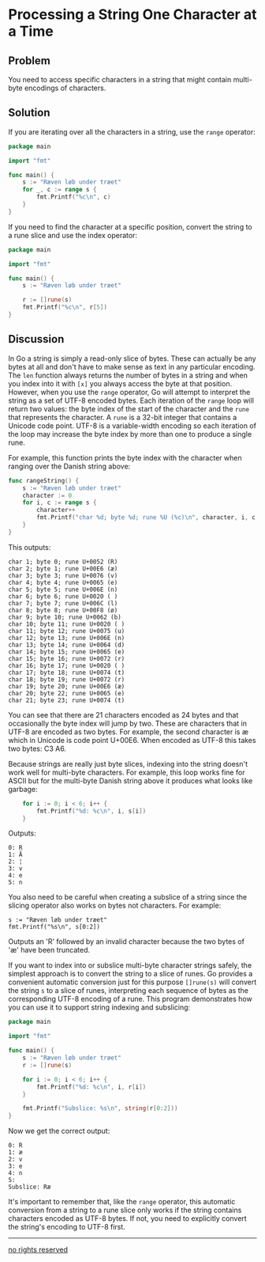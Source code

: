 # Processing a String One Character at a Time

## Problem

You need to access specific characters in a string that might contain multi-byte encodings of characters.

## Solution

If you are iterating over all the characters in a string, use the `range` operator:

```Go
package main

import "fmt"

func main() {
    s := "Ræven løb under træet"
    for _, c := range s {
        fmt.Printf("%c\n", c)
    }
}
```

If you need to find the character at a specific position, convert the string to a rune slice and use the index operator:

```Go
package main

import "fmt"

func main() {
    s := "Ræven løb under træet"

    r := []rune(s)
    fmt.Printf("%c\n", r[5])
}
```

## Discussion

In Go a string is simply a read-only slice of bytes. These can actually be any bytes at all and don't have to make sense as text in any particular encoding. The `len` function always returns the number of bytes in a string and when you index into it with `[x]` you always access the byte at that position. However, when you use the `range` operator, Go will attempt to interpret the string as a set of UTF-8 encoded bytes. Each iteration of the `range` loop will return two values: the byte index of the start of the character and the `rune` that represents the character. A `rune` is a 32-bit integer that contains a Unicode code point. UTF-8 is a variable-width encoding so each iteration of the loop may increase the byte index by more than one to produce a single rune.

For example, this function prints the byte index with the character when ranging over the Danish string above:

```Go
func rangeString() {
    s := "Ræven løb under træet"
    character := 0
    for i, c := range s {
        character++
        fmt.Printf("char %d; byte %d; rune %U (%c)\n", character, i, c, c)
    }
}
```

This outputs:

```
char 1; byte 0; rune U+0052 (R)
char 2; byte 1; rune U+00E6 (æ)
char 3; byte 3; rune U+0076 (v)
char 4; byte 4; rune U+0065 (e)
char 5; byte 5; rune U+006E (n)
char 6; byte 6; rune U+0020 ( )
char 7; byte 7; rune U+006C (l)
char 8; byte 8; rune U+00F8 (ø)
char 9; byte 10; rune U+0062 (b)
char 10; byte 11; rune U+0020 ( )
char 11; byte 12; rune U+0075 (u)
char 12; byte 13; rune U+006E (n)
char 13; byte 14; rune U+0064 (d)
char 14; byte 15; rune U+0065 (e)
char 15; byte 16; rune U+0072 (r)
char 16; byte 17; rune U+0020 ( )
char 17; byte 18; rune U+0074 (t)
char 18; byte 19; rune U+0072 (r)
char 19; byte 20; rune U+00E6 (æ)
char 20; byte 22; rune U+0065 (e)
char 21; byte 23; rune U+0074 (t)
```

You can see that there are 21 characters encoded as 24 bytes and that occasionally the byte index will jump by two. These are characters that in UTF-8 are encoded as two bytes. For example, the second character is æ which in Unicode is code point U+00E6. When encoded as UTF-8 this takes two bytes: C3 A6.

Because strings are really just byte slices, indexing into the string doesn't work well for multi-byte characters. For example, this loop works fine for ASCII but for the multi-byte Danish string above it produces what looks like garbage:

```Go
    for i := 0; i < 6; i++ {
        fmt.Printf("%d: %c\n", i, s[i])
    }
```

Outputs:

```
0: R
1: Ã
2: ¦
3: v
4: e
5: n
```

You also need to be careful when creating a subslice of a string since the slicing operator also works on bytes not characters. For example:

```
s := "Ræven løb under træet"
fmt.Printf("%s\n", s[0:2])
```

Outputs an 'R' followed by an invalid character because the two bytes of 'æ' have been truncated.

If you want to index into or subslice multi-byte character strings safely, the simplest approach is to convert the string to a slice of runes. Go provides a convenient automatic conversion just for this purpose `[]rune(s)` will convert the string `s` to a slice of runes, interpreting each sequence of bytes as the corresponding UTF-8 encoding of a rune. This program demonstrates how you can use it to support string indexing and subslicing:

```Go
package main

import "fmt"

func main() {
    s := "Ræven løb under træet"
    r := []rune(s)

    for i := 0; i < 6; i++ {
        fmt.Printf("%d: %c\n", i, r[i])
    }

    fmt.Printf("Subslice: %s\n", string(r[0:2]))
}
```

Now we get the correct output:

```
0: R
1: æ
2: v
3: e
4: n
5:
Subslice: Ræ
```

It's important to remember that, like the `range` operator, this automatic conversion from a string to a rune slice only works if the string contains characters encoded as UTF-8 bytes. If not, you need to explicitly convert the string's encoding to UTF-8 first.


----
[no rights reserved](http://creativecommons.org/publicdomain/zero/1.0/)

